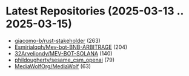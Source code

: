 # Latest Repositories (2025-03-13 .. 2025-03-15)

- [giacomo-b/rust-stakeholder](https://github.com/giacomo-b/rust-stakeholder) (263)
- [Esmirialqqh/Mev-bot-BNB-ARBITRAGE](https://github.com/Esmirialqqh/Mev-bot-BNB-ARBITRAGE) (204)
- [32Arveliondy/MEV-BOT-SOLANA](https://github.com/32Arveliondy/MEV-BOT-SOLANA) (140)
- [phildougherty/sesame_csm_openai](https://github.com/phildougherty/sesame_csm_openai) (79)
- [MediaWolfOrg/MediaWolf](https://github.com/MediaWolfOrg/MediaWolf) (63)
